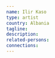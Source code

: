 ```yaml
---
name: Ilir Kaso
type: artist
country: Albania
tagline:
description:
related-persons:
connections:
---
```

